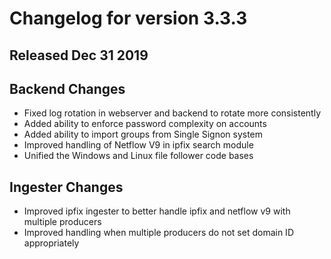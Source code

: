 # Changelog for version 3.3.3
  
## Released Dec 31 2019

## Backend Changes
* Fixed log rotation in webserver and backend to rotate more consistently
* Added ability to enforce password complexity on accounts
* Added ability to import groups from Single Signon system
* Improved handling of Netflow V9 in ipfix search module
* Unified the Windows and Linux file follower code bases

## Ingester Changes
* Improved ipfix ingester to better handle ipfix and netflow v9 with multiple producers
 * Improved handling when multiple producers do not set domain ID appropriately
